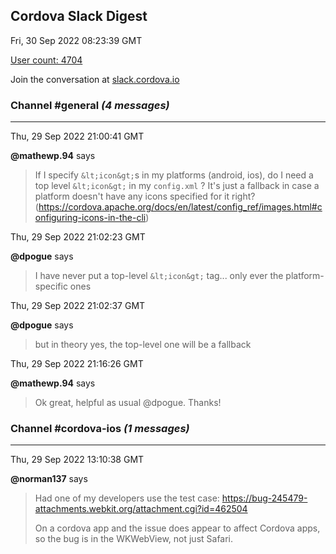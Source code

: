 ## Cordova Slack Digest
Fri, 30 Sep 2022 08:23:39 GMT

[User count: 4704](https://cordova.slack.com/)


Join the conversation at [slack.cordova.io](http://slack.cordova.io/)

### __Channel #general__ _(4 messages)_
---

Thu, 29 Sep 2022 21:00:41 GMT

__@mathewp.94__ says 
> If I specify `&lt;icon&gt;`s in my platforms (android, ios), do I need a top level  `&lt;icon&gt;` in my `config.xml` ? It's just a fallback in case a platform doesn't have any icons specified for it right? (<https://cordova.apache.org/docs/en/latest/config_ref/images.html#configuring-icons-in-the-cli>)
> 

Thu, 29 Sep 2022 21:02:23 GMT

__@dpogue__ says 
> I have never put a top-level `&lt;icon&gt;` tag... only ever the platform-specific ones
> 

Thu, 29 Sep 2022 21:02:37 GMT

__@dpogue__ says 
> but in theory yes, the top-level one will be a fallback
> 

Thu, 29 Sep 2022 21:16:26 GMT

__@mathewp.94__ says 
> Ok great, helpful as usual @dpogue. Thanks!
> 

### __Channel #cordova-ios__ _(1 messages)_
---

Thu, 29 Sep 2022 13:10:38 GMT

__@norman137__ says 
> Had one of my developers use the test case: <https://bug-245479-attachments.webkit.org/attachment.cgi?id=462504>
> 
> On a cordova app and the issue does appear to affect Cordova apps, so the bug is in the WKWebView, not just Safari.
> 
